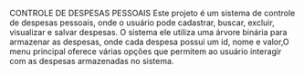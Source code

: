 CONTROLE DE DESPESAS PESSOAIS
Este projeto é um sistema de controle de despesas pessoais, onde o usuário pode cadastrar, buscar, excluir, visualizar e salvar despesas.
O sistema ele utiliza uma árvore binária para armazenar as despesas, onde cada despesa possui um id, nome e valor,O menu principal oferece
várias opções que permitem ao usuário interagir com as despesas armazenadas no sistema.


